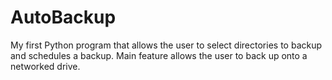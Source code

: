 # AutoBackup
My first Python program that allows the user to select directories to backup and schedules a backup. Main feature allows the user to back up onto a networked drive.

